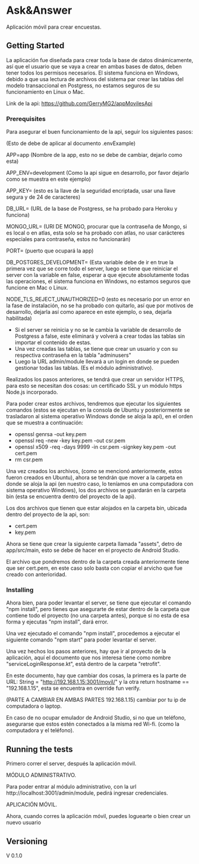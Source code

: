 # Ask&Answer

Aplicación móvil para crear encuestas.

## Getting Started

La aplicación fue diseñada para crear toda la base de datos dinámicamente, así que el usuario que se vaya a crear en ambas bases de datos, deben tener todos los permisos necesarios.
El sistema funciona en Windows, debido a que usa lectura de archivos del sistema par crear las tablas del modelo transaccional en Postgress, no estamos seguros de su funcionamiento 
en Linux o Mac.

Link de la api: https://github.com/GerryMG2/appMovilesApi

### Prerequisites

Para asegurar el buen funcionamiento de la api, seguir los siguientes pasos:

(Esto de debe de aplicar al documento .envExample)

APP=app (Nombre de la app, esto no se debe de cambiar, dejarlo como esta)

APP_ENV=development (Como la api sigue en desarrollo, por favor dejarlo como se muestra en este ejemplo)

APP_KEY= (esto es la llave de la seguridad encriptada, usar una llave segura y de 24 de caracteres)

DB_URL= (URL de la base de Postgress, se ha probado para Heroku y funciona)

MONGO_URL= (URI DE MONGO, procurar que la contraseña de Mongo, si es local o en atlas, esta solo se ha probado con atlas, no usar carácteres especiales para contraseña, estos no funcionarán)

PORT= (puerto que ocupará la app)

DB_POSTGRES_DEVELOPMENT= (Esta variable debe de ir en true la primera vez que se corre todo el server, luego se tiene que reiniciar el server con la variable en false, 
esperar a que ejecute absolutamente todas las operaciones, el sistema funciona en Windows, no estamos seguros que funcione en Mac o Linux. 

NODE_TLS_REJECT_UNAUTHORIZED=0  (esto es necesario por un error en la fase de instalación, no se ha probado con quitarlo, así que por motivos de desarrollo, dejarla así como aparece
en este ejemplo, o sea, dejarla habilitada) 


- Si el server se reinicia y no se le cambia la variable de desarrollo de Postgress a false, este eliminará y volverá a crear todas las tablas sin importar el contenido de estas.
- Una vez creadas las tablas, se tiene que crear un usuario y con su respectiva contraseña en la tabla "adminusers"
- Luego la URL admin/module llevará a un login en donde se pueden gestionar todas las tablas. (Es el módulo administrativo).


Realizados los pasos anteriores, se tendrá que crear un servidor HTTPS, para esto se necesitan dos cosas:
un certificado SSL y un módulo https Node.js incorporado.

Para poder crear estos archivos, tendremos que ejecutar los siguientes comandos (estos se ejecutan en la consola de Ubuntu 
y posteriormente se trasladaron al sistema operativo Windows donde se aloja la api), en el orden que 
se muestra a continuación:

- openssl genrsa -out key.pem
- openssl req -new -key key.pem -out csr.pem
- openssl x509 -req -days 9999 -in csr.pem -signkey key.pem -out cert.pem
- rm csr.pem

Una vez creados los archivos, (como se mencionó anteriormente, estos fueron creados en Ubuntu), ahora se tendrán que mover 
a la carpeta en donde se aloja la api (en nuestro caso, lo teníamos en una computadora con sistema operativo Windows), los dos 
archivos se guardarán en la carpeta bin (esta se encuentra dentro del proyecto de la api).

Los dos archivos que tienen que estar alojados en la carpeta bin, ubicada dentro del proyecto de la api, son:
- cert.pem
- key.pem

Ahora se tiene que crear la siguiente carpeta llamada "assets", detro de app/src/main, esto se debe de hacer en el proyecto
de Android Studio.

El archivo que pondremos dentro de la carpeta creada anteriormente tiene que ser cert.pem, en este caso solo basta con copiar el arvicho 
que fue creado con anterioridad.


### Installing

Ahora bien, para poder levantar el server, se tiene que ejecutar el comando "npm install", pero tienes que asegurarte de estar 
dentro de la carpeta que contiene todo el proyecto (no una carpeta antes), porque si no esta de esa forma y ejecutas "npm install", dará error.

Una vez ejecutado el comando "npm install", procedemos a ejecutar el siguiente comando "npm start" para poder levantar el server. 


Una vez hechos los pasos anteriores, hay que ir al proyecto de la aplicación, aquí el documento que nos interesa tiene como nombre
"serviceLoginResponse.kt", está dentro de la carpeta "retrofit".

En este documento, hay que cambiar dos cosas, la primera es la parte de URL: String = "http://192.168.1.15:3001/movil/"  y la otra
return hostname == "192.168.1.15", esta se encuentra en override fun verify.

(PARTE A CAMBIAR EN AMBAS PARTES 192.168.1.15) cambiar por tu ip de computadora o laptop.

En caso de no ocupar emulador de Android Studio, si no que un teléfono, asegurarse que estos estén conectados a la misma red Wi-fi. 
(como la computadora y el teléfono).


## Running the tests

Primero correr el server, después la aplicación móvil.

MÓDULO ADMINISTRATIVO.

Para poder entrar al módulo administrativo, con la url http://localhost:3001/admin/module, pedirá ingresar credenciales.


APLICACIÓN MÓVIL.

Ahora, cuando corres la aplicación móvil, puedes loguearte o bien crear un nuevo usuario


## Versioning

V 0.1.0

